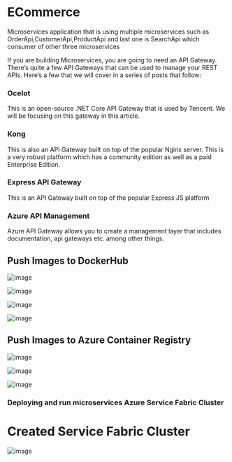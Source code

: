 # ECommerce

Microservices application that is using multiple microservices such as OrderApi,CustomerApi,ProductApi and last one is SearchApi which consumer of other three microservices

If you are building Microservices, you are going to need an API Gateway.
There’s quite a few API Gateways that can be used to manage your REST APIs. Here’s a few that we will cover in a series of posts that follow:

### Ocelot  
This is an open-source .NET Core API Gateway that is used by Tencent. We will be focusing on this gateway in this article.
### Kong 
This is also an API Gateway built on top of the popular Nginx server. This is a very robust platform which has a community edition as well as a paid Enterprise Edition.
### Express API Gateway
This is an API Gateway built on top of the popular Express JS platform
### Azure API Management 
Azure API Gateway allows you to create a management layer that includes documentation, api gateways etc. among other things.

## Push Images to DockerHub

![image](https://user-images.githubusercontent.com/91077428/147975549-8ebe1497-3baf-4927-b174-42b867035a40.png)

![image](https://user-images.githubusercontent.com/91077428/147975372-dc8b3ebc-8ed7-4195-a96f-d40a57b8bb0a.png)

![image](https://user-images.githubusercontent.com/91077428/147975437-b3f87a96-8c71-403e-a105-889bcf4d3125.png)


![image](https://user-images.githubusercontent.com/91077428/147975269-e63d0433-c8f5-47c4-b47e-419a0f4e6fb4.png)

## Push Images to Azure Container Registry

![image](https://user-images.githubusercontent.com/91077428/147977027-7cdaabb0-62d2-4abd-b92a-4523e87a6041.png)

![image](https://user-images.githubusercontent.com/91077428/147981140-78a4f33c-a470-4bad-814a-0d7c2f8de4b1.png)

![image](https://user-images.githubusercontent.com/91077428/147981222-2a2de8fe-427c-4039-b4c6-9f10299714dd.png)

### Deploying and run microservices Azure Service Fabric Cluster

# Created Service Fabric Cluster

![image](https://user-images.githubusercontent.com/91077428/148131923-ff582a17-472f-44c0-8ed2-e038ec77a55d.png)

